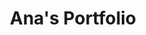 ---
layout: portfolio
title: Ana's Portfolio

professional-experience:
  - company: Munpec Sac
    date: 2015 - Currently
    title: Administrative Assistant
    description:
      - Attained approvals and minimized issues, while serving as the primary point of contact with government agencies.
      - Met and maintained compliance with foreign trade policies and procedures by implementing internal controls.
      - Developed and administered comprehensive and accurate records of all foreign trade transactions.
  - company: Tripleten
    date: Feb 2024 - Jul 2024
    title: Front-End Developer Bootcamp
    description:
      - Completed coursework that includes comprehensive studies in Data Structures, HTML & CSS, JavaScript, React, and Node.js.
      - These subjects were taught by experienced tutors from Mexico, Argentina, and Colombia, who provided valuable insights and diverse perspectives on web development and programming.

projects:
  - name: Coffee Shop Web Project
    image: "./assets/img/website-image-2.png"
    description: "Created a Cafeteria Page, including videos with recipes for
                    preparing different coffees. A menu was included with the
                    various types of drinks and food offered, and a form was
                    added to make reservations."
    used-skills:
        - CSS
        - HTML
    code-link: "https://github.com/anagiulia15/web_project_coffeeshop?tab=readme-ov-file#the-coffee-shop-en-tripleten"
  - name: Photo Gallery Website 
    image: "./assets/img/website-image-1.png"
    description: "A photo gallery website that allows users to update the images displayed on the page."
    used-skills:
        - Figma
        - HTML
        - CSS
        - Git (Version Control)
        - JavaScript
    code-link: "https://github.com/anagiulia15/web_project_around"
  - name: Homeland Homepage Project
    image: "./assets/img/website-image-3.png"
    description: "A website with a description of several countries and representative images. This website features a responsive design through Media Queries and Flexbox."
    used-skills:
        - Figma
        - HTML
        - CSS
        - Flexbox 
        - Git (Version Control)
        - Grid Layout
        - Flexbox 
        - Media Queries.
    code-link: https://github.com/anagiulia15/web_project_homeland

---